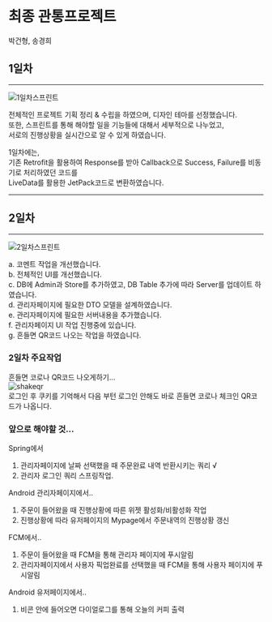 # 최종 관통프로젝트
박건형, 송경희


## 1일차  
---  
![1일차스프린트](/uploads/f1bbecede5e20c58dc217c3d377b9cbf/1일차스프린트.png)  

전체적인 프로젝트 기획 정리 & 수립을 하였으며, 디자인 테마를 선정했습니다.  
또한, 스프린트를 통해 해야할 일을 기능들에 대해서 세부적으로 나누었고,  
서로의 진행상황을 실시간으로 알 수 있게 하였습니다.  
  
1일차에는,  
기존 Retrofit을 활용하여 Response를 받아 Callback으로 Success, Failure를 비동기로 처리하였던 코드를  
LiveData를 활용한 JetPack코드로 변환하였습니다.  
  
---

## 2일차  
---
![2일차스프린트](/uploads/9cb64f9b50fdceba2a0808360ef6bfda/2일차스프린트.png)  

a. 코멘트 작업을 개선했습니다.  
b. 전체적인 UI를 개선했습니다.  
c. DB에 Admin과 Store를 추가하였고, DB Table 추가에 따라 Server를 업데이트 하였습니다.  
d. 관리자페이지에 필요한 DTO 모델을 설계하였습니다.  
e. 관리자페이지에 필요한 서버내용을 추가했습니다.  
f. 관리자페이지 UI 작업 진행중에 있습니다.  
g. 흔들면 QR코드 나오는 작업을 하였습니다.  

### 2일차 주요작업  
흔들면 코로나 QR코드 나오게하기...  
![shakeqr](/uploads/528d112cea582a4e65ebbad6bf0b8126/shakeqr.gif)  
로그인 후 쿠키를 기억해서 다음 부턴 로그인 안해도 바로 흔들면 코로나 체크인 QR코드가 나옵니다.  
  
### 앞으로 해야할 것...  
Spring에서  
1. 관리자페이지에 날짜 선택했을 때 주문완료 내역 반환시키는 쿼리 √  
2. 관리자 로그인 쿼리 스프링작업.  
  
Android 관리자페이지에서..  
1. 주문이 들어왔을 때 진행상황에 따른 위젯 활성화/비활성화 작업  
2. 진행상황에 따라 유저페이지의 Mypage에서 주문내역의 진행상황 갱신  
  
FCM에서..  
1. 주문이 들어왔을 때 FCM을 통해 관리자 페이지에 푸시알림  
2. 관리자페이지에서 사용자 픽업완료를 선택했을 때 FCM을 통해 사용자 페이지에 푸시알림  
  
Android 유저페이지에서..  
1. 비콘 안에 들어오면 다이얼로그를 통해 오늘의 커피 출력  
